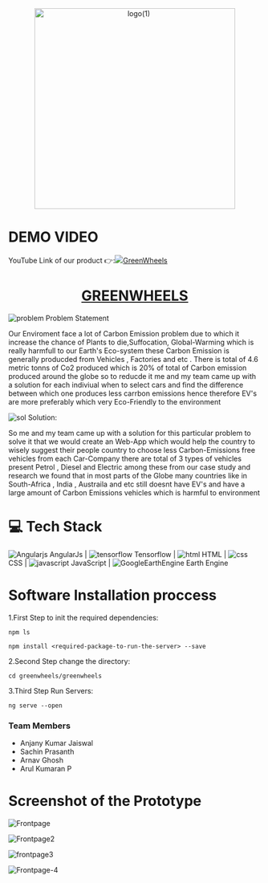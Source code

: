 <div align="center">
    <img src="https://github.com/AnjanyKumarJaiswal/GreenWheels-Solution-Challenge-2k24-/assets/136046942/50019c92-5791-49b4-8290-6bf3aa49051c" alt="logo(1)" width="400"/>
</div>

<div align="left">
    <h1>DEMO VIDEO</h1>
    <a><a>YouTube Link of our product 👉:</a><img src="https://github.com/AnjanyKumarJaiswal/GreenWheels-Solution-Challenge-2k24-/assets/136046942/7445a2af-bc8d-4a8a-8b71-e29314d86c7e"><a  href="https://www.youtube.com/watch?v=4blU1tOaNHc&ab_channel=GreenWheels" >GreenWheels</a></a>
</div>


<div align = "center">
    <h1><u>GREENWHEELS</u></h1>
</div>



![problem](https://github.com/AnjanyKumarJaiswal/GreenWheels-Solution-Challenge-2k24-/assets/136046942/a5d3a34b-cfd9-4801-962b-a51e9965206f)
    Problem Statement 


Our Enviroment face a lot of Carbon Emission problem due to which it increase the chance of Plants to die,Suffocation, Global-Warming which is really harmfull to our Earth's Eco-system these Carbon Emission is generally producded from Vehicles , Factories and etc . There is total of 4.6 metric tonns of Co2 produced which is 20% of total of Carbon emission produced around the globe so to reducde it me and my team came up with a solution for each indiviual when to select cars and find the difference between which one produces less carrbon emissions hence therefore EV's are more preferably which very Eco-Friendly to the environment 



![sol](https://github.com/AnjanyKumarJaiswal/GreenWheels-Solution-Challenge-2k24-/assets/136046942/e718cc54-9195-400f-aed5-0847940fb34e)
      Solution:


So me and my team came up with a solution for this particular problem to solve it that we would create an Web-App which would help the country to wisely suggest their people country to choose less Carbon-Emissions free vehicles from each Car-Company there are total of 3 types of vehicles present Petrol , Diesel and Electric among these from our case study and research we found that in most parts of the Globe many countries like in South-Africa , India , Austraila and etc still doesnt have EV's and have a large amount of Carbon Emissions vehicles which is harmful to environment 





<h1>💻 Tech Stack </h1>


![Angularjs](https://github.com/AnjanyKumarJaiswal/Sustainable-transport-Solution-Challenge-2k24-/assets/136046942/f8c8a54d-bf27-4346-aacb-ea0201bae3fb)
 AngularJs | ![tensorflow](https://github.com/AnjanyKumarJaiswal/Sustainable-transport-Solution-Challenge-2k24-/assets/136046942/f1f3bc6e-c95c-46f2-8654-6baf39b61dba)
 Tensorflow |  ![html](https://github.com/AnjanyKumarJaiswal/Sustainable-transport-Solution-Challenge-2k24-/assets/136046942/44a5bf2b-46b6-48f7-8954-5c36c4e1564e)
 HTML | ![css](https://github.com/AnjanyKumarJaiswal/Sustainable-transport-Solution-Challenge-2k24-/assets/136046942/3aec33e7-81d8-4c61-867f-56419ea92fc3)
CSS |  ![javascript](https://github.com/AnjanyKumarJaiswal/Sustainable-transport-Solution-Challenge-2k24-/assets/136046942/f8458b3b-052c-4a7f-bafb-2cca0df20afe)
JavaScript | ![GoogleEarthEngine](https://github.com/AnjanyKumarJaiswal/GreenWheels-Solution-Challenge-2k24-/assets/136046942/0a8baa14-8383-4802-9170-373a34dbc58f)
Earth Engine

# Software Installation proccess
<a>1.First Step to init the required dependencies: </a>
```
npm ls

npm install <required-package-to-run-the-server> --save
```
<a>2.Second Step change the directory:</a>
```
cd greenwheels/greenwheels
```
<a>3.Third Step Run Servers:</a>
```
ng serve --open
```


### Team Members 
* Anjany Kumar Jaiswal
* Sachin Prasanth
* Arnav Ghosh
* Arul Kumaran P 



<h1>Screenshot of the Prototype</h1>

![Frontpage](https://github.com/AnjanyKumarJaiswal/GreenWheels-Solution-Challenge-2k24-/assets/136046942/8ef2a060-61c9-4211-85ba-9aa74df6376e)

![Frontpage2](https://github.com/AnjanyKumarJaiswal/GreenWheels-Solution-Challenge-2k24-/assets/136046942/a186c801-3eaf-41f1-9641-1709ff391df8)

![frontpage3](https://github.com/AnjanyKumarJaiswal/GreenWheels-Solution-Challenge-2k24-/assets/136046942/42c9a05b-d5b6-4725-b67b-5ecd0d946b66)

![Frontpage-4](https://github.com/AnjanyKumarJaiswal/GreenWheels-Solution-Challenge-2k24-/assets/136046942/265b0a79-f327-447c-a0c6-573ecb6b5a09)








